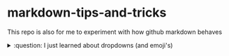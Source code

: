 # markdown-tips-and-tricks

This repo is also for me to experiment with how github markdown behaves

<details>
<summary> :question: I just learned about dropdowns (and emoji's)</summary>
<br>
From here : https://gist.github.com/citrusui/07978f14b11adada364ff901e27c7f61
See also Emoji cheat sheet : https://www.webpagefx.com/tools/emoji-cheat-sheet/
<details>
  
  
